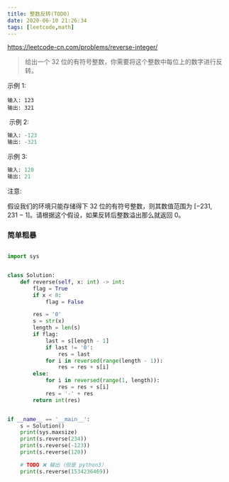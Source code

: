 ```yaml
---
title: 整数反转(TODO)
date: 2020-06-10 21:26:34
tags: [leetcode,math]
---
```


https://leetcode-cn.com/problems/reverse-integer/


> 给出一个 32 位的有符号整数，你需要将这个整数中每位上的数字进行反转。
  
示例 1:

```
输入: 123
输出: 321
```
 示例 2:
```python
输入: -123
输出: -321
```
示例 3:

```python
输入: 120
输出: 21
```
注意:

假设我们的环境只能存储得下 32 位的有符号整数，则其数值范围为 [−231,  231 − 1]。请根据这个假设，如果反转后整数溢出那么就返回 0。

### 简单粗暴

```python

import sys


class Solution:
    def reverse(self, x: int) -> int:
        flag = True
        if x < 0:
            flag = False

        res = '0'
        s = str(x)
        length = len(s)
        if flag:
            last = s[length - 1]
            if last != '0':
                res = last
            for i in reversed(range(length - 1)):
                res = res + s[i]
        else:
            for i in reversed(range(1, length)):
                res = res + s[i]
            res = '-' + res
        return int(res)


if __name__ == '__main__':
    s = Solution()
    print(sys.maxsize)
    print(s.reverse(234))
    print(s.reverse(-123))
    print(s.reverse(120))

    # TODO ❌ 输出（但是 python3）
    print(s.reverse(1534236469))
```

